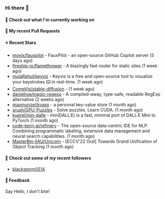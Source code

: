 ### Hi there 👋

#### 👷 Check out what I'm currently working on

#### 🔨 My recent Pull Requests


#### ⭐ Recent Stars

- [moyix/fauxpilot](https://github.com/moyix/fauxpilot) - FauxPilot - an open-source GitHub Copilot server (5 days ago)
- [fireship-io/flamethrower](https://github.com/fireship-io/flamethrower) - A blazingly fast router for static sites (1 week ago)
- [mulaRahul/keyviz](https://github.com/mulaRahul/keyviz) - Keyviz is a free and open-source tool to visualize your keystrokes ⌨️ in real-time. (1 week ago)
- [CompVis/stable-diffusion](https://github.com/CompVis/stable-diffusion) -  (1 week ago)
- [danielroe/magic-regexp](https://github.com/danielroe/magic-regexp) - A compiled-away, type-safe, readable RegExp alternative (2 weeks ago)
- [maxmunzel/kvass](https://github.com/maxmunzel/kvass) - a personal key-value store (1 month ago)
- [srush/GPU-Puzzles](https://github.com/srush/GPU-Puzzles) - Solve puzzles. Learn CUDA. (1 month ago)
- [kuprel/min-dalle](https://github.com/kuprel/min-dalle) - min(DALL·E) is a fast, minimal port of DALL·E Mini to PyTorch (1 month ago)
- [code-kern-ai/refinery](https://github.com/code-kern-ai/refinery) - The open-source data-centric IDE for NLP. Combining programmatic labeling, extensive data management and neural search capabilities. (1 month ago)
- [MasterBin-IIAU/Unicorn](https://github.com/MasterBin-IIAU/Unicorn) - [ECCV&#39;22 Oral] Towards Grand Unification of Object Tracking (1 month ago)

#### 👯 Check out some of my recent followers

- [blackstorm0514](https://github.com/blackstorm0514)

#### 💬 Feedback

Say Hello, I don't bite!